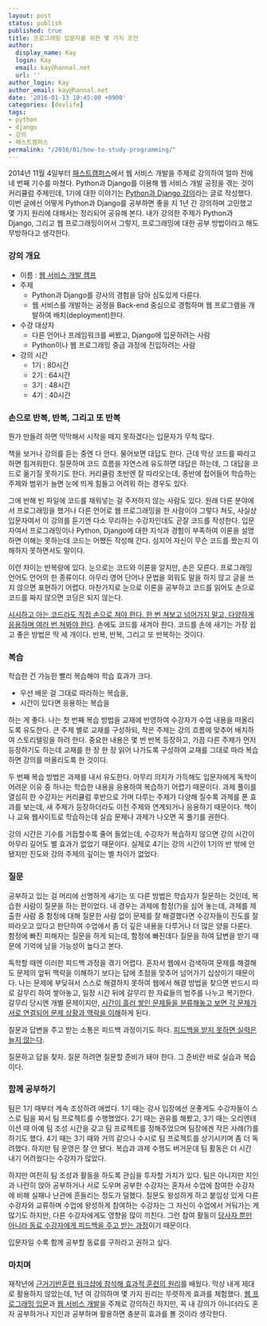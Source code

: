 ```yaml
---
layout: post
status: publish
published: true
title: 프로그래밍 입문자를 위한 몇 가지 조언
author:
  display_name: Kay
  login: Kay
  email: kay@hannal.net
  url: ''
author_login: Kay
author_email: kay@hannal.net
date: '2016-01-13 10:45:00 +0900'
categories: [devlife]
tags:
- python
- django
- 강의
- 패스트캠퍼스
permalink: "/2016/01/how-to-study-programming/"
---
```


2014년 11월 4일부터 [패스트캠퍼스](http://www.fastcampus.co.kr/)에서 웹 서비스 개발을 주제로 강의하여 얼마 전에 네 번째 기수를 마쳤다. Python과 Django를 이용해 웹 서비스 개발 공정을 겪는 것이 커리큘럼 주제인데, 1기에 대한 이야기는 [Python과 Django 강의](http://blog.hannal.com/2015/03/devlife-s1-04/)라는 글로 작성했다. 이번 글에선 어떻게 Python과 Django를 공부하면 좋을 지 1년 간 강의하며 고민했고 몇 가지 원리에 대해서는 정리되어 공유해 본다. 내가 강의한 주제가 Python과 Django, 그리고 웹 프로그래밍이어서 그렇지, 프로그래밍에 대한 공부 방법이라고 해도 무방하다고 생각한다.


### 강의 개요

- 이름 : [웹 서비스 개발 캠프](http://www.fastcampus.co.kr/dev_camp_wsd/)
- 주제
    - Python과 Django를 강사의 경험을 담아 심도있게 다룬다.
    - 웹 서비스를 개발하는 공정을 Back-end 중심으로 경험하며 웹 프로그램을 개발하여 배치(deployment)한다.
- 수강 대상자
    - 다른 언어나 프레임워크를 써봤고, Django에 입문하려는 사람
    - Python이나 웹 프로그래밍 중급 과정에 진입하려는 사람
- 강의 시간
    - 1기 : 80시간
    - 2기 : 64시간
    - 3기 : 48시간
    - 4기 : 40시간

### 손으로 반복, 반복, 그리고 또 반복

뭔가 만들려 하면 막막해서 시작을 떼지 못하겠다는 입문자가 무척 많다.

책을 보거나 강의를 듣는 중엔 다 안다. 물어보면 대답도 한다. 근데 막상 코드를 짜라고 하면 힘겨워한다. 질문하며 코드 흐름을 자연스레 유도하면 대답은 하는데, 그 대답을 코드로 옮기질 못하기도 한다. 커리큘럼 초반엔 잘 따라오는데, 중반에 접어들어 학습하는 주제와 범위가 늘면 눈에 띄게 힘들고 어려워 하는 경우도 있다.

그에 반해 빈 파일에 코드를 채워넣는 걸 주저하지 않는 사람도 있다. 원래 다른 분야에서 프로그래밍을 했거나 다른 언어로 웹 프로그래밍을 한 사람이야 그렇다 쳐도, 사실상 입문자여서 이 강의를 듣기엔 다소 무리하는 수강자인데도 곧잘 코드를 작성한다. 입문자여서 프로그래밍이나 Python, Django에 대한 지식과 경험이 부족하여 이론을 설명하면 이해는 못하는데 코드는 어쨌든 작성해 간다. 심지어 자신이 무슨 코드를 짰는지 이해하지 못하면서도 말이다.

이런 차이는 반복량에 있다. 눈으로는 코드와 이론을 알지만, 손은 모른다. 프로그래밍 언어도 언어의 한 종류이다. 아무리 영어 단어나 문법을 외워도 말을 하지 않고 글을 쓰지 않으면 표현하기 어렵다. 마찬가지로 눈으로 이론을 공부하고 코드를 읽어도 손으로 코드를 짜지 않으면 코딩은 되지 않는다.

[시시하고 아는 코드라도 직접 손으로 쳐야 한다. 한 번 쳐보고 넘어가지 말고, 다양하게 응용하며 여러 번 쳐봐야 한다](http://scienceon.hani.co.kr/34106). 손에도 코드를 새겨야 한다. 코드를 손에 새기는 가장 쉽고 좋은 방법은 딱 세 개이다. 반복, 반복, 그리고 또 반복하는 것이다.

### 복습

학습한 건 가능한 빨리 복습해야 학습 효과가 크다.

- 우선 배운 걸 그대로 따라하는 복습을,
- 시간이 있다면 응용하는 복습을

하는 게 좋다. 나는 첫 번째 복습 방법을 교재에 반영하여 수강자가 수업 내용을 떠올리도록 유도한다. 큰 주제 별로 교재를 구성하되, 작은 주제는 강의 흐름에 맞추어 배치하여 스토리텔링을 하려 한다. 중요한 내용은 몇 번 반복 등장하고, 가끔 다른 주제가 먼저 등장하기도 하는데 교재를 한 장 한 장 읽어 나가도록 구성하여 교재를 그대로 따라 복습하면 강의를 떠올리도록 한 것이다.

두 번째 복습 방법은 과제를 내서 유도한다. 아무리 의지가 가득해도 입문자에게 독학이 어려운 이유 중 하나는 학습한 내용을 응용하여 복습하기 어렵기 때문이다. 과제 풀이를 열심히 한 수강자는 커리큘럼 후반으로 가며 다루는 주제가 다양해 질수록 과제를 푼 효과를 보는데, 새 주제가 등장하더라도 이전 주제와 연계되거나 응용하기 때문이다. 책이나 교육 웹사이트로 학습하는데 실습 문제나 과제가 나오면 꼭 풀기를 권한다.

강의 시간은 기수를 거듭할수록 줄어 들었는데, 수강자가 복습하지 않으면 강의 시간이 아무리 길어도 별 효과가 없었기 때문이다. 실제로 4기는 강의 시간이 1기의 반 밖에 안 됐지만 진도와 강의 주제의 깊이는 별 차이가 없었다.

### 질문

공부하고 있는 걸 머리에 선명하게 새기는 또 다른 방법은 학습자가 질문하는 것인데, 복습한 사람이 질문을 하는 편이었다. 내 경우는 과제에 함정(?)을 심어 놓는데, 과제를 제출한 사람 중 함정에 대해 질문한 사람 없이 문제를 잘 해결했다면 수강자들이 진도를 잘 따라오고 있다고 판단하여 수업에서 좀 더 깊은 내용을 다루거나 더 많은 양을 다룬다. 함정에 빠진 피해자는 질문을 하게 되는데, 함정에 빠진데다 질문을 하여 답변을 받기 때문에 기억에 남을 가능성이 높다고 본다.

독학할 때엔 이러한 피드백 과정을 겪기 어렵다. 혼자서 웹에서 검색하여 문제를 해결해도 문제의 앞뒤 맥락을 이해하기 보다는 답에 초점을 맞추어 넘어가기 십상이기 때문이다. 나는 문제에 부딪혀서 스스로 해결하지 못하여 웹에서 해결 방법을 찾으면 반드시 따로 갈무리 하여 쌓아놓고, 일정 시간 뒤에 갈무리 한 자료들의 범주를 나누고 복기한다. 갈무리 당시엔 개별 문제이지만, [시간이 흘러 쌓인 문제들을 분류해놓고 보면 각 문제가 서로 연결되어 문제 상황과 맥락을 이해](http://scienceon.hani.co.kr/33793)하게 된다.

질문과 답변을 주고 받는 소통은 피드백 과정이기도 하다. [피드백을 받지 못하면 실력은 늘지 않는다](http://scienceon.hani.co.kr/33829).

질문하고 답을 찾자. 질문 하려면 질문할 준비가 돼야 한다. 그 준비란 바로 실습과 복습이다.

### 함께 공부하기

팀은 1기 때부터 계속 조성하려 애썼다. 1기 때는 강사 입장에선 운좋게도 수강자들이 스스로 팀을 짜서 팀 프로젝트를 수행했었다. 2기 때는 권유를 해봤고, 3기 때는 오리엔테이션 때 아예 팀 조성 시간을 갖고 팀 프로젝트를 정해주었으며 팀장에겐 작은 사례(?)를 하기도 했다. 4기 때는 3기 때와 거의 같으나 수시로 팀 프로젝트를 상기시키며 좀 더 독려했다. 하지만 팀 운영은 잘 안 됐다. 복습과 과제 수행도 버거운데 팀 활동은 더 시간 내기 어려웠다는 수강자가 많았다.

하지만 여전히 팀 조성과 활동을 하도록 관심을 투자할 가치가 있다. 팀은 아니지만 지인과 나란히 앉아 공부하거나 서로 도우며 공부한 수강자는 혼자서 수업에 참여한 수강자에 비해 실패나 난관에 흔들리는 정도가 덜했다. 질문도 왕성하게 하고 붙임성 있게 다른 수강자와 교류하며 수업에 왕성하게 참여하는 수강자는 그 자신이 수업에서 거둬가는 게 많기도 하지만, 다른 수강자에게도 영향을 많이 끼친다. 그런 참여 활동이 [당사자 뿐만 아니라 동료 수강자에게 피드백을 주고 받는 과정](http://scienceon.hani.co.kr/33907)이기 때문이다.

입문자일 수록 함께 공부할 동료를 구하라고 권하고 싶다.

### 마치며

재작년에 [근거기반훈련 워크샵에 참석해 효과적 훈련의 원리](http://blog.hannal.com/2014/5/principles_for_efficient_training/)를 배웠다. 막상 내게 제대로 활용하지 않았는데, 1년 여 강의하며 몇 가지 원리는 뚜렷하게 효과를 체험했다. [웹 프로그래밍 입문](http://www.fastcampus.co.kr/dev_camp_wpb/)과 [웹 서비스 개발](http://www.fastcampus.co.kr/dev_camp_wsd/)을 주제로 강의하긴 하지만, 꼭 내 강의가 아니더라도 혼자 공부하거나 지인과 공부하며 활용하면 충분히 효과를 볼 것이라 생각한다.
